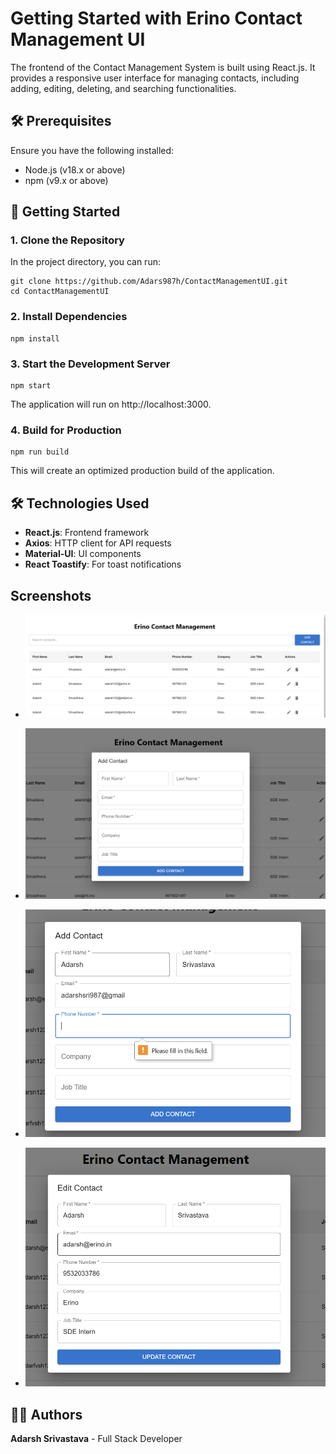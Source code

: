 




# Getting Started with Erino Contact Management UI

The frontend of the Contact Management System is built using React.js. It provides a responsive user interface for managing contacts, including adding, editing, deleting, and searching functionalities.

## 🛠 Prerequisites
Ensure you have the following installed:

- Node.js (v18.x or above)
- npm (v9.x or above)

## 🚀 Getting Started
###  1. Clone the Repository

In the project directory, you can run:

``` 
git clone https://github.com/Adars987h/ContactManagementUI.git
cd ContactManagementUI
```

### 2. Install Dependencies

```
npm install
```

### 3. Start the Development Server

```
npm start
```
The application will run on http://localhost:3000.

### 4. Build for Production
```
npm run build
```
This will create an optimized production build of the application.


## 🛠 Technologies Used
- __React.js__: Frontend framework
- __Axios__: HTTP client for API requests
- __Material-UI__: UI components
- __React Toastify__: For toast notifications

## Screenshots
- ![image Contact](https://github.com/Adars987h/ContactManagementUI/blob/main/screenshots/Screenshot%202024-11-16%20163938.png)

- ![image Contact Page](https://github.com/Adars987h/ContactManagementUI/blob/main/screenshots/Screenshot%202024-11-16%20163949.png)
 
- ![image Contact Page](https://github.com/Adars987h/ContactManagementUI/blob/main/screenshots/Screenshot%202024-11-16%20164036.png)

- ![image Contact Page](https://github.com/Adars987h/ContactManagementUI/blob/main/screenshots/Screenshot%202024-11-16%20164051.png)

## 👨‍💻 Authors
__Adarsh Srivastava__ - Full Stack Developer

